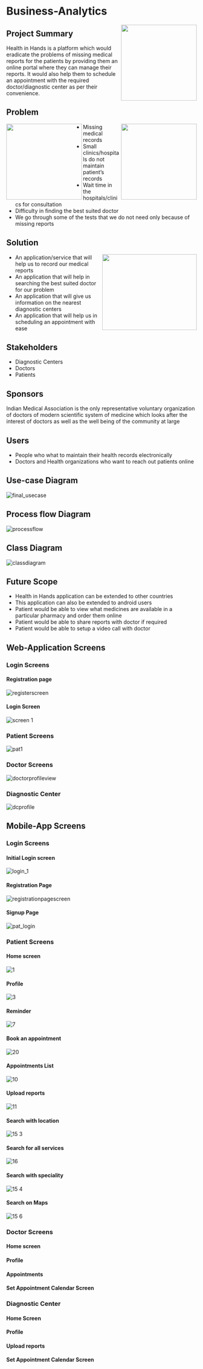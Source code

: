 # Business-Analytics
<img src="https://user-images.githubusercontent.com/25045759/29498165-5bb578f2-85c4-11e7-98d1-6e24552f34d9.png" width="200" height="200" align="right" />

## Project Summary
Health in Hands is a platform which would eradicate the problems of missing medical reports for the patients by providing them an online portal where they can manage their reports. It would also help them to schedule an appointment with the required doctor/diagnostic center as per their convenience.

## Problem
<img src="https://user-images.githubusercontent.com/25045759/29498239-a6960692-85c5-11e7-8fb5-8761456b1d20.png" width="200" height="200" align="right" />
<img src="https://user-images.githubusercontent.com/25045759/29498235-8bffa39c-85c5-11e7-8f99-9c2f84758eb8.jpg"  width="200" height="200" align="left" />

* Missing medical records
* Small clinics/hospitals do not maintain patient’s records
* Wait time in the hospitals/clinics for consultation
* Difficulty in finding the best suited doctor
* We go through some of the tests that we do not need only because of missing reports

## Solution
<img src="https://user-images.githubusercontent.com/25045759/29498307-0ac77adc-85c7-11e7-8801-c49982143a0f.jpg"  width="250" height="200" align="right" />

* An application/service that will help us to record our medical reports
* An application that will help in searching the best suited doctor for our problem
* An application that will give us information on the nearest diagnostic centers
* An application that will help us in scheduling an appointment with ease

## Stakeholders
* Diagnostic Centers
* Doctors
* Patients
## Sponsors
Indian Medical Association is the only representative voluntary organization of doctors of modern scientific system of medicine which looks after the interest of doctors as well as the well being of the community at large
## Users
* People who what to maintain their health records electronically
* Doctors and Health organizations who want to reach out patients online 
## Use-case Diagram

![final_usecase](https://user-images.githubusercontent.com/25045759/29498397-4b8380be-85c9-11e7-912c-7be4ca988cee.png)


## Process flow Diagram

![processflow](https://user-images.githubusercontent.com/25045759/29498396-4b83365e-85c9-11e7-860c-e7dd09753a11.png)
## Class Diagram
![classdiagram](https://user-images.githubusercontent.com/25045759/29498395-4b82c1ec-85c9-11e7-91b5-eacf484d8188.png)

## Future Scope
* Health in Hands application can be extended to other countries
* This application can also be extended to android users
* Patient would be able to view what medicines are available in a particular pharmacy and order them online 
* Patient would be able to share reports with doctor if required
* Patient would be able to setup a video call with doctor


## Web-Application Screens 
### Login Screens
#### Registration page
![registerscreen](https://user-images.githubusercontent.com/25045759/29498414-de3c42f6-85c9-11e7-9a5a-f11b8e37eec6.png)
#### Login Screen
![screen 1](https://user-images.githubusercontent.com/25045759/29498415-de3f554a-85c9-11e7-8040-0d1f45445f99.png)

### Patient Screens
![pat1](https://user-images.githubusercontent.com/25045759/29498491-b1fddc3e-85cb-11e7-810b-f3388a1768c8.png)

### Doctor Screens
![doctorprofileview](https://user-images.githubusercontent.com/25045759/29498481-6f5d9e78-85cb-11e7-8dd7-39d3f281334b.png)

### Diagnostic Center
![dcprofile](https://user-images.githubusercontent.com/25045759/29498480-6f5d3c1c-85cb-11e7-80ce-7b988fd44895.png)


## Mobile-App Screens 
### Login Screens
#### Initial Login screen
![login_1](https://user-images.githubusercontent.com/25045759/29498552-f37bc65c-85cc-11e7-892e-2e5c3cc77442.png)
#### Registration Page
![registrationpagescreen](https://user-images.githubusercontent.com/25045759/29498554-f91abd0c-85cc-11e7-8f49-6b013eb51b8b.png)
#### Signup Page
![pat_login](https://user-images.githubusercontent.com/25045759/29498551-f37b8f3e-85cc-11e7-8982-3e4387e15ae7.png)

### Patient Screens
#### Home screen
![1](https://user-images.githubusercontent.com/25045759/29498520-0dcd2826-85cc-11e7-8380-717ad421aa33.png)
#### Profile
![3](https://user-images.githubusercontent.com/25045759/29498564-31f6b04a-85cd-11e7-83db-37ae9f1daf3b.png)
#### Reminder
![7](https://user-images.githubusercontent.com/25045759/29498567-3cf273a8-85cd-11e7-9e69-34c4cb0eb034.png)
#### Book an appointment

![20](https://user-images.githubusercontent.com/25045759/29498585-992de3b4-85cd-11e7-8460-4f6af38a6833.png)

#### Appointments List
![10](https://user-images.githubusercontent.com/25045759/29498584-992547ea-85cd-11e7-831f-b1414e978fa7.png)


#### Upload reports
![11](https://user-images.githubusercontent.com/25045759/29498576-7488d29e-85cd-11e7-96fd-ffcbcbaf288d.png)

#### Search with location
![15 3](https://user-images.githubusercontent.com/25045759/29498595-c4384590-85cd-11e7-8504-7811f3805f35.png)

#### Search for all services
![16](https://user-images.githubusercontent.com/25045759/29498596-c439e26a-85cd-11e7-9ecb-4c7a1bb8cf25.png)

#### Search with speciality
![15 4](https://user-images.githubusercontent.com/25045759/29498594-c437d6c8-85cd-11e7-8303-0170009a361b.png)


#### Search on Maps
![15 6](https://user-images.githubusercontent.com/25045759/29498570-51a75dae-85cd-11e7-9e0f-2989bdd50cf0.png)


### Doctor Screens
#### Home screen
#### Profile
#### Appointments
#### Set Appointment Calendar Screen

### Diagnostic Center
#### Home Screen
#### Profile
#### Upload reports
#### Set Appointment Calendar Screen







